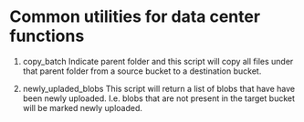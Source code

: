 # Common utilities for data center functions

1. copy_batch
    Indicate parent folder and this script will copy all files under that parent folder from a source bucket to a destination bucket.

2. newly_upladed_blobs
    This script will return a list of blobs that have have been newly uploaded. I.e. blobs that are not present in the target bucket will be marked newly uploaded.